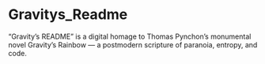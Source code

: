 # Gravitys_Readme
“Gravity’s README” is a digital homage to Thomas Pynchon’s monumental novel Gravity’s Rainbow — a postmodern scripture of paranoia, entropy, and code.

